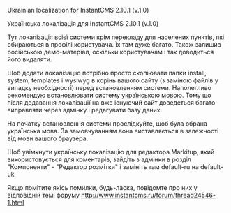 Ukrainian localization for InstantCMS 2.10.1 (v.1.0)

Українська локалізація для InstantCMS 2.10.1 (v.1.0)

Тут локалізація всієї системи крім перекладу для населених пунктів, які обираються в профілі користувача.
Їх там дуже багато. Також залишив російською демо-матеріал, оскільки користувачам і так доводиться його видаляти.

Щоб додати локалізацію потрібно просто скопіювати папки install, system, templates i wysiwyg в корінь вашого сайту (з заміною файлів у випадку необхідності) перед встановленням системи. Наполегливо рекомендую встановлювати систему українською мовою. Тому що після додавання локалізації на вже існуючий сайт доведеться багато виправляти через адмінку і редагувати базу даних.

На початку встановлення системи прослідкуйте, щоб була обрана українська мова. За замовчуванням вона виставляється в залежності від мови вашого браузера.

Щоб увімкнути українську локалізацію для редактора Markitup, який використовується для коментарів, зайдіть з адмінки в розділ "Компоненти" - "Редактор розмітки" і замініть там default-ru на default-uk

Якщо помітите якісь помилки, будь-ласка, повідомте про них у відповідній темі форуму http://www.instantcms.ru/forum/thread24546-1.html


